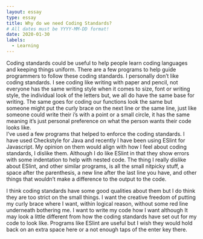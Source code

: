 ```yaml
---
layout: essay
type: essay
title: Why do we need Coding Standards?
# All dates must be YYYY-MM-DD format!
date: 2020-01-30
labels:
  - Learning
---
```


Coding standards could be useful to help people learn coding languages and keeping things uniform.  There are a few programs to help guide programmers to follow these coding standards.  I personally don’t like coding standards.  I see coding like writing with paper and pencil, not everyone has the same writing style when it comes to size, font or writing style, the individual look of the letters but, we all do have the same base for writing.  The same goes for coding our functions look the same but someone might put the curly brace on the next line or the same line, just like someone could write their i’s with a point or a small circle, it has the same meaning it’s just personal preference on what the person wants their code looks like.  
I’ve used a few programs that helped to enforce the coding standards.  I have used Checkstyle for Java and recently I have been using ESlint for Javascript.  My opinion on them would align with how I feel about coding standards, I dislike them.  Although I do like ESlint in that they show errors with some indentation to help with nested code.  The thing I really dislike about ESlint, and other similar programs, is all the small nitpicky stuff, a space after the parenthesis, a new line after the last line you have, and other things that wouldn’t make a difference to the output to the code.  

I think coding standards have some good qualities about them but I do think they are too strict on the small things.  I want the creative freedom of putting my curly brace where I want, within logical reason, without some red line underneath bothering me.  I want to write my code how I want although It may look a little different from how the coding standards have set out for my code to look like.  Programs like ESlint are useful but I wish they would hold back on an extra space here or a not enough taps of the enter key there.  

